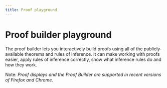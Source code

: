 ```yaml
---
title: Proof playground
---
```


# Proof builder playground

<style type="text/css">
.proofEditor {
  margin-top: 15em;
  margin-left: -10em;
</style>

The proof builder lets you interactively build proofs using all of the
publicly-available theorems and rules of inference.  It can make
working with proofs easier, apply rules of inference correctly, show
what inference rules do and how they work.

Note: <i>Proof displays and the Proof Builder are supported in recent
versions of Firefox and Chrome.</i>

<div id=proofEditor></div>

<script>

// On DOM ready:
jQuery(function() {
  // The page might have a "fact=" query parameter.
  const fact_arg = Toy.rawQueryParams.fact;

  // Proof editor node
  const options = fact_arg && {docName: 'proofbuilder', loadDoc: false};
  var editor = new Toy.ProofEditor(options);
  window.proofEditor = editor;
  editor.setEditable(true);
  editor.setRulesMode('general');
  $('#proofEditor').append(editor.containerNode);

  if (fact_arg) {
    const rules = Toy.rules;
    // Convert "^" in the query string to '&' to support
    // facts with conjunctions in them.
    const fact = fact_arg.replace(/\^/g, '&');
    // If there is a "fact" query parameter, force the editor to
    // load the fact and ignore any existing "proofbuilder" document.
    // If "details" is also supplied, this forces the editor to
    // load a proof of the fact.
    console.log(fact);
    const result = rules.fact(fact);
    editor.addStep(result);
    const details = Toy.queryParams.details;
    if (details) {
      rules.inline(editor.steps[0].original);
    }
  }
});

</script>
